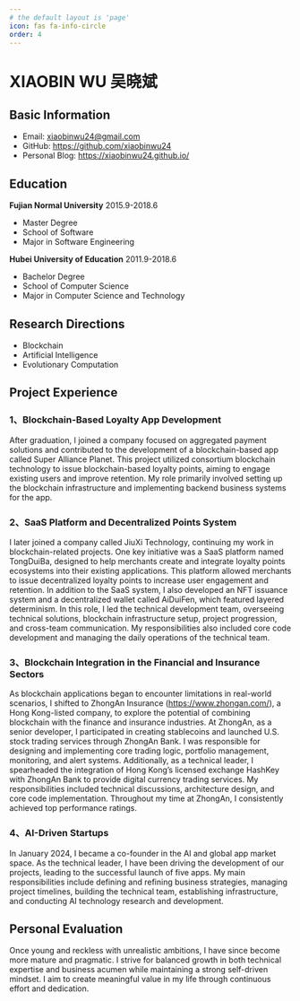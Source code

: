 ```yaml
---
# the default layout is 'page'
icon: fas fa-info-circle
order: 4
---
```

# XIAOBIN WU 吴晓斌
## Basic Information
* Email: xiaobinwu24@gmail.com
* GitHub: <https://github.com/xiaobinwu24>
* Personal Blog: <https://xiaobinwu24.github.io/>

## Education
**Fujian Normal University** 2015.9-2018.6
* Master Degree
* School of Software
* Major in Software Engineering

**Hubei University of Education** 2011.9-2018.6
* Bachelor Degree
* School of Computer Science
* Major in Computer Science and Technology

## Research Directions
* Blockchain
* Artificial Intelligence
* Evolutionary Computation



## Project Experience

### 1、Blockchain-Based Loyalty App Development
After graduation, I joined a company focused on aggregated payment solutions and contributed to the development of a blockchain-based app called Super Alliance Planet. This project utilized consortium blockchain technology to issue blockchain-based loyalty points, aiming to engage existing users and improve retention. My role primarily involved setting up the blockchain infrastructure and implementing backend business systems for the app.



### 2、SaaS Platform and Decentralized Points System
I later joined a company called JiuXi Technology, continuing my work in blockchain-related projects. One key initiative was a SaaS platform named TongDuiBa, designed to help merchants create and integrate loyalty points ecosystems into their existing applications. This platform allowed merchants to issue decentralized loyalty points to increase user engagement and retention. In addition to the SaaS system, I also developed an NFT issuance system and a decentralized wallet called AiDuiFen, which featured layered determinism. In this role, I led the technical development team, overseeing technical solutions, blockchain infrastructure setup, project progression, and cross-team communication. My responsibilities also included core code development and managing the daily operations of the technical team.


### 3、Blockchain Integration in the Financial and Insurance Sectors
As blockchain applications began to encounter limitations in real-world scenarios, I shifted to ZhongAn Insurance (https://www.zhongan.com/), a Hong Kong-listed company, to explore the potential of combining blockchain with the finance and insurance industries. At ZhongAn, as a senior developer, I participated in creating stablecoins and launched U.S. stock trading services through ZhongAn Bank. I was responsible for designing and implementing core trading logic, portfolio management, monitoring, and alert systems. Additionally, as a technical leader, I spearheaded the integration of Hong Kong’s licensed exchange HashKey with ZhongAn Bank to provide digital currency trading services. My responsibilities included technical discussions, architecture design, and core code implementation. Throughout my time at ZhongAn, I consistently achieved top performance ratings.



### 4、AI-Driven Startups
In January 2024, I became a co-founder in the AI and global app market space. As the technical leader, I have been driving the development of our projects, leading to the successful launch of five apps. My main responsibilities include defining and refining business strategies, managing project timelines, building the technical team, establishing infrastructure, and conducting AI technology research and development.



## Personal Evaluation

Once young and reckless with unrealistic ambitions, I have since become more mature and pragmatic. I strive for balanced growth in both technical expertise and business acumen while maintaining a strong self-driven mindset. I aim to create meaningful value in my life through continuous effort and dedication.



<!-- 
> Add Markdown syntax content to file `_tabs/about.md`{: .filepath } and it will show up on this page.
{: .prompt-tip } -->
